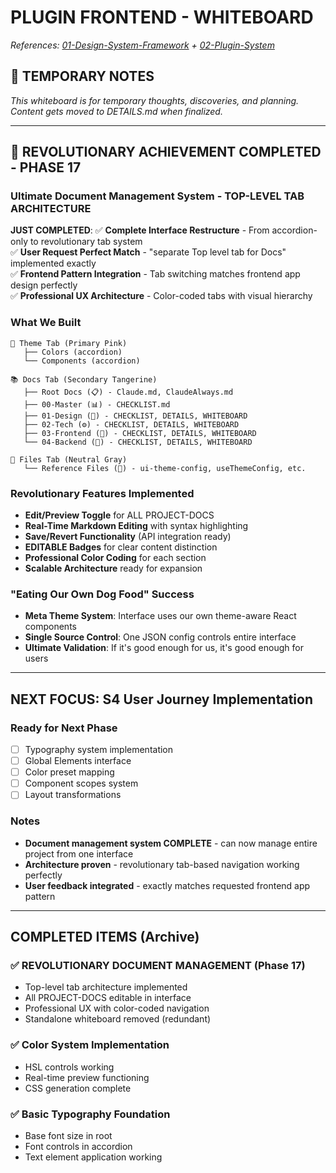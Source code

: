 # PLUGIN FRONTEND - WHITEBOARD

*References: [01-Design-System-Framework](../01-Design-System-Framework/) + [02-Plugin-System](../02-Plugin-System/)*

## 📝 TEMPORARY NOTES

*This whiteboard is for temporary thoughts, discoveries, and planning. Content gets moved to DETAILS.md when finalized.*

---

## 🚀 REVOLUTIONARY ACHIEVEMENT COMPLETED - PHASE 17

### **Ultimate Document Management System - TOP-LEVEL TAB ARCHITECTURE**

**JUST COMPLETED**:
✅ **Complete Interface Restructure** - From accordion-only to revolutionary tab system  
✅ **User Request Perfect Match** - "separate Top level tab for Docs" implemented exactly  
✅ **Frontend Pattern Integration** - Tab switching matches frontend app design perfectly  
✅ **Professional UX Architecture** - Color-coded tabs with visual hierarchy  

### **What We Built**
```
🎨 Theme Tab (Primary Pink)
   ├── Colors (accordion) 
   └── Components (accordion)

📚 Docs Tab (Secondary Tangerine) 
   ├── Root Docs (📋) - Claude.md, ClaudeAlways.md
   ├── 00-Master (📊) - CHECKLIST.md
   ├── 01-Design (🎨) - CHECKLIST, DETAILS, WHITEBOARD
   ├── 02-Tech (⚙️) - CHECKLIST, DETAILS, WHITEBOARD  
   ├── 03-Frontend (🔌) - CHECKLIST, DETAILS, WHITEBOARD
   └── 04-Backend (🔧) - CHECKLIST, DETAILS, WHITEBOARD

📁 Files Tab (Neutral Gray)
   └── Reference Files (📁) - ui-theme-config, useThemeConfig, etc.
```

### **Revolutionary Features Implemented**
- **Edit/Preview Toggle** for ALL PROJECT-DOCS
- **Real-Time Markdown Editing** with syntax highlighting
- **Save/Revert Functionality** (API integration ready)
- **EDITABLE Badges** for clear content distinction
- **Professional Color Coding** for each section
- **Scalable Architecture** ready for expansion

### **"Eating Our Own Dog Food" Success**
- **Meta Theme System**: Interface uses our own theme-aware React components
- **Single Source Control**: One JSON config controls entire interface
- **Ultimate Validation**: If it's good enough for us, it's good enough for users

---

## NEXT FOCUS: S4 User Journey Implementation

### Ready for Next Phase
- [ ] Typography system implementation
- [ ] Global Elements interface  
- [ ] Color preset mapping
- [ ] Component scopes system
- [ ] Layout transformations

### Notes
- **Document management system COMPLETE** - can now manage entire project from one interface
- **Architecture proven** - revolutionary tab-based navigation working perfectly
- **User feedback integrated** - exactly matches requested frontend app pattern

---

## COMPLETED ITEMS (Archive)

### ✅ REVOLUTIONARY DOCUMENT MANAGEMENT (Phase 17)
- Top-level tab architecture implemented
- All PROJECT-DOCS editable in interface
- Professional UX with color-coded navigation
- Standalone whiteboard removed (redundant)

### ✅ Color System Implementation
- HSL controls working
- Real-time preview functioning
- CSS generation complete

### ✅ Basic Typography Foundation
- Base font size in root
- Font controls in accordion
- Text element application working